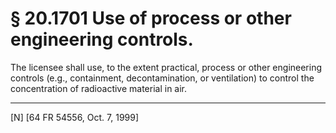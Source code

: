 # § 20.1701   Use of process or other engineering controls.

The licensee shall use, to the extent practical, process or other engineering controls (e.g., containment, decontamination, or ventilation) to control the concentration of radioactive material in air.



---

[N] [64 FR 54556, Oct. 7, 1999]




